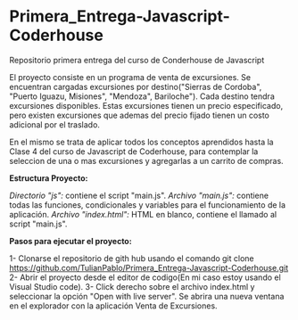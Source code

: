 # Primera_Entrega-Javascript-Coderhouse
Repositorio primera entrega del curso de Conderhouse de Javascript

El proyecto consiste en un programa de venta de excursiones. 
Se encuentran cargadas excursiones por destino("Sierras de Cordoba", "Puerto Iguazu, Misiones", "Mendoza", Bariloche").
Cada destino tendra excursiones disponibles. 
Estas excursiones tienen un precio especificado, pero existen excursiones que ademas del precio fijado tienen un costo adicional por el traslado. 

En el mismo se trata de aplicar todos los conceptos aprendidos hasta la Clase 4 del curso de Javascript de Coderhouse, para contemplar la seleccion de una o mas excursiones y agregarlas a un carrito de compras. 

**Estructura Proyecto:**

*Directorio "js":* contiene el script "main.js". 
*Archivo "main.js":* contiene todas las funciones, condicionales y variables para el funcionamiento de la aplicación. 
*Archivo "index.html":* HTML en blanco, contiene el llamado al script "main.js". 

**Pasos para ejecutar el proyecto:** 

1- Clonarse el repositorio de gith hub usando el comando git clone https://github.com/TulianPablo/Primera_Entrega-Javascript-Coderhouse.git  
2- Abrir el proyecto desde el editor de codigo(En mi caso estoy usando el Visual Studio code).
3- Click derecho sobre el archivo index.html y seleccionar la opción "Open with live server". Se abrira una nueva ventana en el explorador con la aplicación Venta de Excursiones.






